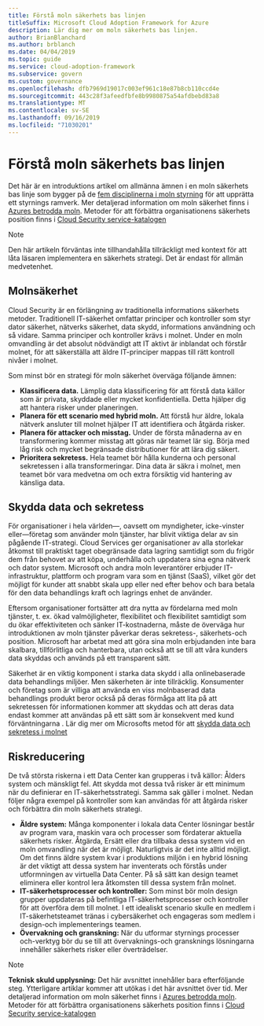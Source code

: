 ```yaml
---
title: Förstå moln säkerhets bas linjen
titleSuffix: Microsoft Cloud Adoption Framework for Azure
description: Lär dig mer om moln säkerhets bas linjen.
author: BrianBlanchard
ms.author: brblanch
ms.date: 04/04/2019
ms.topic: guide
ms.service: cloud-adoption-framework
ms.subservice: govern
ms.custom: governance
ms.openlocfilehash: dfb7969d19017c003ef961c18e87b8cb110ccd4e
ms.sourcegitcommit: 443c28f3afeedfbfe8b9980875a54afdbebd83a8
ms.translationtype: MT
ms.contentlocale: sv-SE
ms.lasthandoff: 09/16/2019
ms.locfileid: "71030201"
---
```

# <a name="understand-the-cloud-security-baseline"></a>Förstå moln säkerhets bas linjen

Det här är en introduktions artikel om allmänna ämnen i en moln säkerhets bas linje som bygger på de [fem disciplinerna i moln styrning](../governance-disciplines.md) för att upprätta ett styrnings ramverk. Mer detaljerad information om moln säkerhet finns i [Azures betrodda moln](https://azure.microsoft.com/overview/trusted-cloud). Metoder för att förbättra organisationens säkerhets position finns i [Cloud Security service-katalogen](https://www.microsoft.com/security/information-protection)

> [!NOTE]
> Den här artikeln förväntas inte tillhandahålla tillräckligt med kontext för att låta läsaren implementera en säkerhets strategi. Det är endast för allmän medvetenhet.

## <a name="cloud-security"></a>Molnsäkerhet

Cloud Security är en förlängning av traditionella informations säkerhets metoder. Traditionell IT-säkerhet omfattar principer och kontroller som styr dator säkerhet, nätverks säkerhet, data skydd, informations användning och så vidare. Samma principer och kontroller krävs i molnet. Under en moln omvandling är det absolut nödvändigt att IT aktivt är inblandat och förstår molnet, för att säkerställa att äldre IT-principer mappas till rätt kontroll nivåer i molnet.

Som minst bör en strategi för moln säkerhet överväga följande ämnen:

- **Klassificera data.** Lämplig data klassificering för att förstå data källor som är privata, skyddade eller mycket konfidentiella. Detta hjälper dig att hantera risker under planeringen.
- **Planera för ett scenario med hybrid moln.** Att förstå hur äldre, lokala nätverk ansluter till molnet hjälper IT att identifiera och åtgärda risker.
- **Planera för attacker och misstag.** Under de första månaderna av en transformering kommer misstag att göras när teamet lär sig. Börja med låg risk och mycket begränsade distributioner för att lära dig säkert.
- **Prioritera sekretess.** Hela teamet bör hålla kunderna och personal sekretessen i alla transformeringar. Dina data är säkra i molnet, men teamet bör vara medvetna om och extra försiktig vid hantering av känsliga data.

## <a name="protecting-data-and-privacy"></a>Skydda data och sekretess

För organisationer i hela världen&mdash;, oavsett om myndigheter, icke-vinster eller&mdash;företag som använder moln tjänster, har blivit viktiga delar av sin pågående IT-strategi. Cloud Services ger organisationer av alla storlekar åtkomst till praktiskt taget obegränsade data lagring samtidigt som du frigör dem från behovet av att köpa, underhålla och uppdatera sina egna nätverk och dator system. Microsoft och andra moln leverantörer erbjuder IT-infrastruktur, plattform och program vara som en tjänst (SaaS), vilket gör det möjligt för kunder att snabbt skala upp eller ned efter behov och bara betala för den data behandlings kraft och lagrings enhet de använder.

Eftersom organisationer fortsätter att dra nytta av fördelarna med moln tjänster, t. ex. ökad valmöjligheter, flexibilitet och flexibilitet samtidigt som du ökar effektiviteten och sänker IT-kostnaderna, måste de överväga hur introduktionen av moln tjänster påverkar deras sekretess-, säkerhets-och position. Microsoft har arbetat med att göra sina moln erbjudanden inte bara skalbara, tillförlitliga och hanterbara, utan också att se till att våra kunders data skyddas och används på ett transparent sätt.

Säkerhet är en viktig komponent i starka data skydd i alla onlinebaserade data behandlings miljöer. Men säkerheten är inte tillräcklig. Konsumenter och företag som är villiga att använda en viss molnbaserad data behandlings produkt beror också på deras förmåga att lita på att sekretessen för informationen kommer att skyddas och att deras data endast kommer att användas på ett sätt som är konsekvent med kund förväntningarna . Lär dig mer om Microsofts metod för att [skydda data och sekretess i molnet](https://go.microsoft.com/fwlink/?LinkId=808242&clcid=0x409)

## <a name="risk-mitigation"></a>Riskreducering

De två största riskerna i ett Data Center kan grupperas i två källor: Ålders system och mänskligt fel. Att skydda mot dessa två risker är ett minimum när du definierar en IT-säkerhetsstrategi. Samma sak gäller i molnet. Nedan följer några exempel på kontroller som kan användas för att åtgärda risker och förbättra din moln säkerhets strategi.

- **Äldre system:** Många komponenter i lokala data Center lösningar består av program vara, maskin vara och processer som fördaterar aktuella säkerhets risker. Åtgärda, Ersätt eller dra tillbaka dessa system vid en moln omvandling när det är möjligt. Naturligtvis är det inte alltid möjligt. Om det finns äldre system kvar i produktions miljön i en hybrid lösning är det viktigt att dessa system har inventerats och förstås under utformningen av virtuella Data Center. På så sätt kan design teamet eliminera eller kontrol lera åtkomsten till dessa system från molnet.
- **IT-säkerhetsprocesser och kontroller:** Som minst bör moln design grupper uppdateras på befintliga IT-säkerhetsprocesser och kontroller för att överföra dem till molnet. I ett idealiskt scenario skulle en medlem i IT-säkerhetsteamet tränas i cybersäkerhet och engageras som medlem i design-och implementerings teamen.
- **Övervakning och granskning:** När du utformar styrnings processer och-verktyg bör du se till att övervaknings-och gransknings lösningarna innehåller säkerhets risker eller överträdelser.

> [!NOTE]
> **Teknisk skuld upplysning:** Det här avsnittet innehåller bara efterföljande steg. Ytterligare artiklar kommer att utökas i det här avsnittet över tid. Mer detaljerad information om moln säkerhet finns i [Azures betrodda moln](https://azure.microsoft.com/overview/trusted-cloud). Metoder för att förbättra organisationens säkerhets position finns i [Cloud Security service-katalogen](https://www.microsoft.com/security/information-protection)
